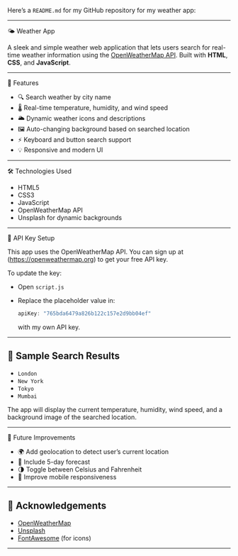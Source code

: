 Here’s a  `README.md`  for my GitHub repository for my weather app:

---

 🌤️ Weather App

A sleek and simple weather web application that lets users search for real-time weather information using the [OpenWeatherMap API](https://openweathermap.org/api). Built with **HTML**, **CSS**, and **JavaScript**.

---

 🚀 Features

* 🔍 Search weather by city name
* 🌡️ Real-time temperature, humidity, and wind speed
* 🌥️ Dynamic weather icons and descriptions
* 🖼️ Auto-changing background based on searched location
* ⚡ Keyboard and button search support
* 💡 Responsive and modern UI

---

 🛠️ Technologies Used

* HTML5
* CSS3
* JavaScript
* OpenWeatherMap API
* Unsplash for dynamic backgrounds

---

 🔑 API Key Setup

This app uses the OpenWeatherMap API. You can sign up at (https://openweathermap.org) to get your free API key.

To update the key:

* Open `script.js`
* Replace the placeholder value in:

  ```javascript
  apiKey: "765bda6479a826b122c157e2d9bb04ef"
  ```

  with my own API key.

---

## 📸 Sample Search Results

* `London`
* `New York`
* `Tokyo`
* `Mumbai`

The app will display the current temperature, humidity, wind speed, and a background image of the searched location.

---

 🧰 Future Improvements

* 🌍 Add geolocation to detect user’s current location
* 📅 Include 5-day forecast
* 🌗 Toggle between Celsius and Fahrenheit
* 📱 Improve mobile responsiveness

---

## 🙌 Acknowledgements

* [OpenWeatherMap](https://openweathermap.org/)
* [Unsplash](https://unsplash.com/)
* [FontAwesome](https://fontawesome.com/) (for icons)

---
